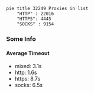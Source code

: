 
```mermaid
pie title 32249 Proxies in list
    "HTTP" : 22016
    "HTTPS": 4445
    "SOCKS" : 9154
```

### Some Info
#### Average Timeout

- mixed: 3.1s
- http: 1.6s
- https: 8.7s
- socks: 6.5s